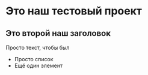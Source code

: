 # Это наш тестовый проект 

## Это второй наш заголовок

Просто текст, чтобы был

- Просто список
- Ещё один элемент